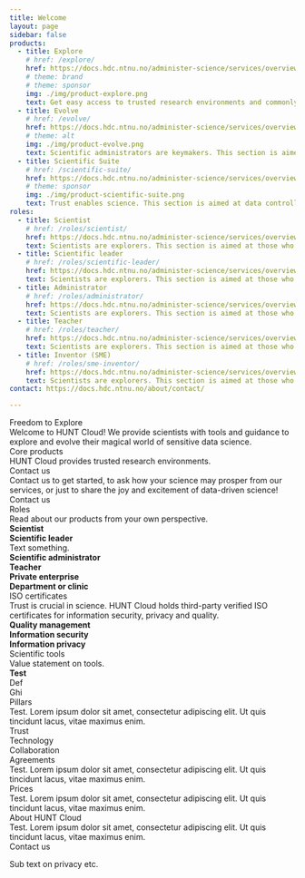 ```yaml
---
title: Welcome
layout: page
sidebar: false
products:
  - title: Explore
    # href: /explore/
    href: https://docs.hdc.ntnu.no/administer-science/services/overview/
    # theme: brand
    # theme: sponsor
    img: ./img/product-explore.png
    text: Get easy access to trusted research environments and commonly used tools with our Explore package.
  - title: Evolve
    # href: /evolve/
    href: https://docs.hdc.ntnu.no/administer-science/services/overview/
    # theme: alt
    img: ./img/product-evolve.png
    text: Scientific administrators are keymakers. This section is aimed at administrators that enables scientific explorations.
  - title: Scientific Suite
    # href: /scientific-suite/
    href: https://docs.hdc.ntnu.no/administer-science/services/overview/
    # theme: sponsor
    img: ./img/product-scientific-suite.png
    text: Trust enables science. This section is aimed at data controllers and scientific centers that guides the development of HUNT Cloud.
roles:
  - title: Scientist
    # href: /roles/scientist/
    href: https://docs.hdc.ntnu.no/administer-science/services/overview/
    text: Scientists are explorers. This section is aimed at those who...
  - title: Scientific leader
    # href: /roles/scientific-leader/
    href: https://docs.hdc.ntnu.no/administer-science/services/overview/
    text: Scientists are explorers. This section is aimed at those who...
  - title: Administrator
    # href: /roles/administrator/
    href: https://docs.hdc.ntnu.no/administer-science/services/overview/
    text: Scientists are explorers. This section is aimed at those who...
  - title: Teacher
    # href: /roles/teacher/
    href: https://docs.hdc.ntnu.no/administer-science/services/overview/
    text: Scientists are explorers. This section is aimed at those who...
  - title: Inventor (SME)
    # href: /roles/sme-inventor/
    href: https://docs.hdc.ntnu.no/administer-science/services/overview/
    text: Scientists are explorers. This section is aimed at those who...
contact: https://docs.hdc.ntnu.no/about/contact/

---
```


<!-- <script setup></script> -->

<div class="hc-home-page">
  <div class="hc-header">
    <div class="hc-header-img"></div>
  </div>

<!-- Block: Freedom to explore -->

  <div class="hc-block">
    <div class="hc-block-container">
      <div class="hc-title-main">
        Freedom to Explore
      </div>
      <div class="hc-subtitle-main">
        Welcome to HUNT Cloud! We provide scientists with tools and guidance to explore and evolve their magical world of sensitive data science. 
      </div>
    </div>
  </div>

<!-- Block: Core products -->
<!-- Content: In this page header -->

  <div class="hc-block">
    <div class="hc-block-container">
      <div class="hc-container-title">
        Core products
      </div>
      <div class="hc-container-subtitle">
      HUNT Cloud provides trusted research environments.
      </div>
      <ProductSlider :products="$frontmatter.products" />
    </div>
  </div>

<!-- Block: Contact us -->

  <div class="hc-block">
    <div class="hc-block-container">
      <div class="hc-container-title">
        Contact us
      </div>
      <div class="hc-container-subtitle">
        Contact us to get started, to ask how your science may prosper from our services, or just to share the joy and excitement of data-driven science!
      </div>
      <div class="hc-section">
        <v-btn rounded="1" size="x-large" target="_blank" :href="$frontmatter.contact">Contact us</v-btn>
      </div>
    </div>
  </div>

<!-- Block: Roles -->
<!-- Content: In this page header -->

  <div class="hc-block">
    <div class="hc-block-container">
      <div class="hc-container-title">
        Roles
      </div>
      <div class="hc-container-subtitle">
        Read about our products from your own perspective.
      </div>
      <div class="hc-row">
        <div class="hc-col">
          <b>Scientist</b>
        </div>
        <div class="hc-col">
          <b>Scientific leader</b><br>
          Text something.
        </div>
        <div class="hc-col">
          <b>Scientific administrator</b>
        </div>
        <div class="hc-col">
          <b>Teacher</b>
        </div>
        <div class="hc-col">
          <b>Private enterprise</b>
        </div>
        <div class="hc-col">
          <b>Department or clinic</b>
        </div>
      </div>
<!--      <RoleSlider :roles="$frontmatter.roles" /> -->
    </div>
  </div>


<!-- Content: ISO -->

  <div class="hc-block">
    <div class="hc-block-container">
      <div class="hc-container-title">
        ISO certificates
      </div>
      <div class="hc-container-subtitle">
        Trust is crucial in science. HUNT Cloud holds third-party verified ISO certificates for information security, privacy and quality.
      </div>
      <div class="hc-row">
        <div class="hc-col">
          <b>Quality management</b>
        </div>
        <div class="hc-col">
          <b>Information security</b>
        </div>
        <div class="hc-col">
          <b>Information privacy</b>
        </div>
      </div>
    </div>
  </div>


<!-- Content: Scientific tools -->

  <div class="hc-block">
    <div class="hc-block-container">
      <div class="hc-container-title">
        Scientific tools
      </div>
      <div class="hc-container-subtitle">
        Value statement on tools.
      </div>
      <div class="hc-row">
        <div class="hc-col">
          <b>Test</b>
        </div>
        <div class="hc-col">
          Def
        </div>
        <div class="hc-col">
          Ghi
        </div>
      </div>
    </div>
  </div>

<!-- Block: Pillars -->

  <div class="hc-block">
    <div class="hc-block-container">
      <div class="hc-container-title">
        Pillars
      </div>
      <div class="hc-container-subtitle">
        Test. Lorem ipsum dolor sit amet, consectetur adipiscing elit. Ut quis tincidunt lacus, vitae maximus enim.
      </div>
      <div class="hc-row">
        <div class="hc-col">
          Trust
        </div>
        <div class="hc-col">
          Technology
        </div>
        <div class="hc-col">
          Collaboration
        </div>
      </div>
    </div>
  </div>

<!-- Block: Agreements -->

  <div class="hc-block">
    <div class="hc-block-container">
      <div class="hc-container-title">
        Agreements
      </div>
      <div class="hc-container-subtitle">
        Test. Lorem ipsum dolor sit amet, consectetur adipiscing elit. Ut quis tincidunt lacus, vitae maximus enim.
      </div>
    </div>
  </div>


<!-- Block: Prices -->

  <div class="hc-block">
    <div class="hc-block-container">
      <div class="hc-container-title">
        Prices
      </div>
      <div class="hc-container-subtitle">
        Test. Lorem ipsum dolor sit amet, consectetur adipiscing elit. Ut quis tincidunt lacus, vitae maximus enim.
      </div>
    </div>
  </div>


<!-- Block: About HUNT -->

  <div class="hc-block">
    <div class="hc-block-container">
      <div class="hc-container-title">
        About HUNT Cloud
      </div>
      <div class="hc-container-subtitle">
        Test. Lorem ipsum dolor sit amet, consectetur adipiscing elit. Ut quis tincidunt lacus, vitae maximus enim.
      </div>
      <div class="hc-section">
        <v-btn rounded="1" size="x-large" target="_blank" :href="$frontmatter.contact">Contact us</v-btn>
      </div>
    </div>
  </div>


<!-- Block: Bottom text -->

  <div class="hc-block hc-grey-block">
    <div class="hc-block-container">
      <p>
        Sub text on privacy etc.
      </p>
    </div>
  </div>

</div>


<style scoped>

/* CSS scoped specifically to this page */

</style>
